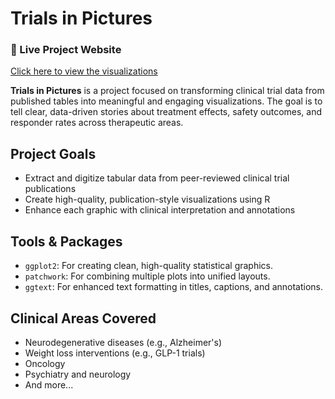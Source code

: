# Trials in Pictures
### 🔗 Live Project Website

[Click here to view the visualizations](https://prince-agyapong.github.io/trials-in-pictures)

**Trials in Pictures** is a project focused on transforming clinical trial data from published tables into meaningful and engaging visualizations. The goal is to tell clear, data-driven stories about treatment effects, safety outcomes, and responder rates across therapeutic areas.

##  Project Goals
- Extract and digitize tabular data from peer-reviewed clinical trial publications
- Create high-quality, publication-style visualizations using R
- Enhance each graphic with clinical interpretation and annotations

##  Tools & Packages
- `ggplot2`: For creating clean, high-quality statistical graphics.
- `patchwork`: For combining multiple plots into unified layouts.
- `ggtext`: For enhanced text formatting in titles, captions, and annotations.

##  Clinical Areas Covered
- Neurodegenerative diseases (e.g., Alzheimer's)
- Weight loss interventions (e.g., GLP-1 trials)
- Oncology
- Psychiatry and neurology
- And more...

